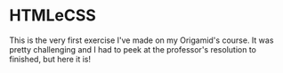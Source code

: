 # HTMLeCSS
This is the very first exercise I've made on my Origamid's course. It was pretty challenging and I had to peek at the professor's resolution to finished, but here it is!

